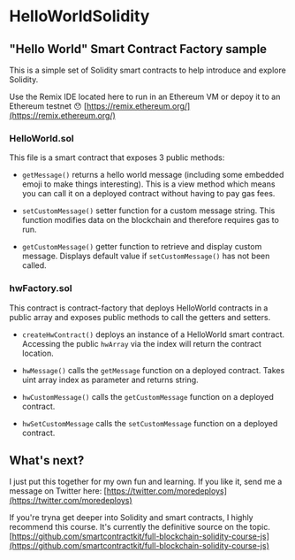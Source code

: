 # HelloWorldSolidity

## "Hello World" Smart Contract Factory sample

This is a simple set of Solidity smart contracts to help introduce and explore Solidity.

Use the Remix IDE located here to run in an Ethereum VM or depoy it to an Ethereum testnet 😯
 [https://remix.ethereum.org/](https://remix.ethereum.org/)


### HelloWorld.sol
This file is a smart contract that exposes 3 public methods:

- `getMessage()` returns a hello world message (including some embedded emoji to make things interesting). This is a view method which means you can call it on a deployed contract without having to pay gas fees.

- `setCustomMessage()` setter function for a custom message string. This function modifies data on the blockchain and therefore requires gas to run.

- `getCustomMessage()` getter function to retrieve and display custom message. Displays default value if `setCustomMessage()` has not been called.

### hwFactory.sol
This contract is contract-factory that deploys HelloWorld contracts in a public array and exposes public methods to call the getters and setters.

- `createHwContract()` deploys an instance of a HelloWorld smart contract. Accessing the public `hwArray` via the index will return the contract location.

- `hwMessage()` calls the `getMessage` function on a deployed contract. Takes uint array index as parameter and returns string.

- `hwCustomMessage()` calls the `getCustomMessage` function on a deployed contract. 

- `hwSetCustomMessage` calls the `setCustomMessage` function on a deployed contract.


## What's next?
I just put this together for my own fun and learning. If you like it, send me a message on Twitter here: [https://twitter.com/moredeploys](https://twitter.com/moredeploys)

If you're tryna get deeper into Solidity and smart contracts, I highly recommend this course. It's currently the definitive source on the topic.
[https://github.com/smartcontractkit/full-blockchain-solidity-course-js](https://github.com/smartcontractkit/full-blockchain-solidity-course-js)
